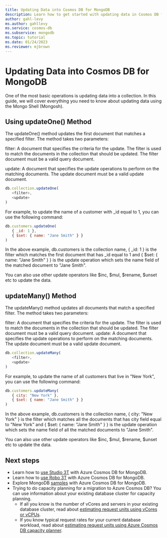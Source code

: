 ```yaml
---
title: Updating Data into Cosmos DB for MongoDB
description: Learn how to get started with updating data in Cosmos DB for MongoDB.
author: gahl-levy
ms.author: gahllevy
ms.service: cosmos-db
ms.subservice: mongodb
ms.topic: tutorial
ms.date: 01/24/2023
ms.reviewer: mjbrown
---
```


# Updating Data into Cosmos DB for MongoDB

One of the most basic operations is updating data into a collection. In this guide, we will cover everything you need to know about updating data using the Mongo Shell (Mongosh).

## Using updateOne() Method

The updateOne() method updates the first document that matches a specified filter. The method takes two parameters:

filter: A document that specifies the criteria for the update. The filter is used to match the documents in the collection that should be updated. The filter document must be a valid query document.

update: A document that specifies the update operations to perform on the matching documents. The update document must be a valid update document.

```javascript
db.collection.updateOne(
   <filter>,
   <update>
)
```

For example, to update the name of a customer with _id equal to 1, you can use the following command:

```javascript
db.customers.updateOne(
   { _id: 1 },
   { $set: { name: "Jane Smith" } }
)
```

In the above example, db.customers is the collection name, { _id: 1 } is the filter which matches the first document that has _id equal to 1 and { $set: { name: "Jane Smith" } } is the update operation which sets the name field of the matched document to "Jane Smith".

You can also use other update operators like $inc, $mul, $rename, $unset etc to update the data.

## updateMany() Method

The updateMany() method updates all documents that match a specified filter. The method takes two parameters:

filter: A document that specifies the criteria for the update. The filter is used to match the documents in the collection that should be updated. The filter document must be a valid query document.
update: A document that specifies the update operations to perform on the matching documents. The update document must be a valid update document.

```javascript
db.collection.updateMany(
   <filter>,
   <update>
)
```

For example, to update the name of all customers that live in "New York", you can use the following command:

```javascript
db.customers.updateMany(
   { city: "New York" },
   { $set: { name: "Jane Smith" } }
)
```

In the above example, db.customers is the collection name, { city: "New York" } is the filter which matches all the documents that has city field equal to "New York" and { $set: { name: "Jane Smith" } } is the update operation which sets the name field of all the matched documents to "Jane Smith".

You can also use other update operators like $inc, $mul, $rename, $unset etc to update the data.

## Next steps

- Learn how to [use Studio 3T](connect-using-mongochef.md) with Azure Cosmos DB for MongoDB.
- Learn how to [use Robo 3T](connect-using-robomongo.md) with Azure Cosmos DB for MongoDB.
- Explore MongoDB [samples](nodejs-console-app.md) with Azure Cosmos DB for MongoDB.
- Trying to do capacity planning for a migration to Azure Cosmos DB? You can use information about your existing database cluster for capacity planning.
  - If all you know is the number of vCores and servers in your existing database cluster, read about [estimating request units using vCores or vCPUs](../convert-vcore-to-request-unit.md).
  - If you know typical request rates for your current database workload, read about [estimating request units using Azure Cosmos DB capacity planner](estimate-ru-capacity-planner.md).
